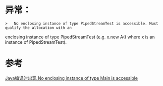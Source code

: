 

# 异常：
    >   No enclosing instance of type PipedStreamTest is accessible. Must qualify the allocation with an 
 enclosing instance of type PipedStreamTest (e.g. x.new A() where x is an instance of 
 PipedStreamTest).

# 参考
[Java编译时出现 No enclosing instance of type Main is accessible](https://www.2cto.com/kf/201312/262348.html)